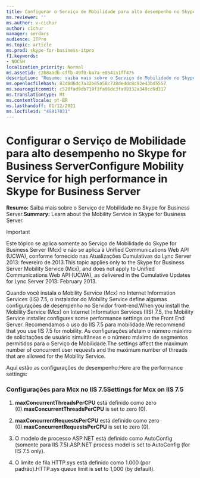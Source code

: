 ```yaml
---
title: Configurar o Serviço de Mobilidade para alto desempenho no Skype for Business Server
ms.reviewer: ''
ms.author: v-cichur
author: cichur
manager: serdars
audience: ITPro
ms.topic: article
ms.prod: skype-for-business-itpro
f1.keywords:
- NOCSH
localization_priority: Normal
ms.assetid: c2b8aadb-cffb-49f0-ba7a-e8541a1ff475
description: 'Resumo: saiba mais sobre o Serviço de Mobilidade no Skype for Business Server.'
ms.openlocfilehash: 83d8d6dc7a32b05a58c738deddc8c92e43bd5557
ms.sourcegitcommit: c528fad9db719f3fa96dc3fa99332a349cd9d317
ms.translationtype: MT
ms.contentlocale: pt-BR
ms.lasthandoff: 01/12/2021
ms.locfileid: "49817031"
---
```

# <a name="configure-mobility-service-for-high-performance-in-skype-for-business-server"></a><span data-ttu-id="9b4a9-103">Configurar o Serviço de Mobilidade para alto desempenho no Skype for Business Server</span><span class="sxs-lookup"><span data-stu-id="9b4a9-103">Configure Mobility Service for high performance in Skype for Business Server</span></span>
 
<span data-ttu-id="9b4a9-104">**Resumo:** Saiba mais sobre o Serviço de Mobilidade no Skype for Business Server.</span><span class="sxs-lookup"><span data-stu-id="9b4a9-104">**Summary:** Learn about the Mobility Service in Skype for Business Server.</span></span>
  
> [!IMPORTANT]
> <span data-ttu-id="9b4a9-105">Este tópico se aplica somente ao Serviço de Mobilidade do Skype for Business Server (Mcx) e não se aplica à Unified Communications Web API (UCWA), conforme fornecido nas Atualizações Cumulativas do Lync Server 2013: fevereiro de 2013.</span><span class="sxs-lookup"><span data-stu-id="9b4a9-105">This topic applies only to the Skype for Business Server Mobility Service (Mcx), and does not apply to Unified Communications Web API (UCWA), as delivered in the Cumulative Updates for Lync Server 2013: February 2013.</span></span> 
  
<span data-ttu-id="9b4a9-106">Quando você instala o Mobility Service (Mcx) no Internet Information Services (IIS) 7.5, o instalador do Mobility Service define algumas configurações de desempenho no Servidor front-end.</span><span class="sxs-lookup"><span data-stu-id="9b4a9-106">When you install the Mobility Service (Mcx) on Internet Information Services (IIS) 7.5, the Mobility Service installer configures some performance settings on the Front End Server.</span></span> <span data-ttu-id="9b4a9-107">Recomendamos o uso do IIS 7.5 para mobilidade.</span><span class="sxs-lookup"><span data-stu-id="9b4a9-107">We recommend that you use IIS 7.5 for mobility.</span></span> <span data-ttu-id="9b4a9-108">As configurações afetam o número máximo de solicitações de usuário simultâneas e o número máximo de segmentos permitidos para o Serviço de Mobilidade.</span><span class="sxs-lookup"><span data-stu-id="9b4a9-108">The settings affect the maximum number of concurrent user requests and the maximum number of threads that are allowed for the Mobility Service.</span></span>
  
<span data-ttu-id="9b4a9-109">Aqui estão as configurações de desempenho:</span><span class="sxs-lookup"><span data-stu-id="9b4a9-109">Here are the performance settings:</span></span>
  
### <a name="settings-for-mcx-on-iis-75"></a><span data-ttu-id="9b4a9-110">Configurações para Mcx no IIS 7.5</span><span class="sxs-lookup"><span data-stu-id="9b4a9-110">Settings for Mcx on IIS 7.5</span></span>

1. <span data-ttu-id="9b4a9-111">**maxConcurrentThreadsPerCPU** está definido como zero (0).</span><span class="sxs-lookup"><span data-stu-id="9b4a9-111">**maxConcurrentThreadsPerCPU** is set to zero (0).</span></span>
    
2. <span data-ttu-id="9b4a9-112">**maxConcurrentRequestsPerCPU** está definido como zero (0).</span><span class="sxs-lookup"><span data-stu-id="9b4a9-112">**maxConcurrentRequestsPerCPU** is set to zero (0).</span></span>
    
3. <span data-ttu-id="9b4a9-113">O modelo de processo ASP.NET está definido como AutoConfig (somente para IIS 7.5).</span><span class="sxs-lookup"><span data-stu-id="9b4a9-113">ASP.NET process model is set to AutoConfig (for IIS 7.5 only).</span></span>
    
4. <span data-ttu-id="9b4a9-114">O limite de fila HTTP.sys está definido como 1.000 (por padrão).</span><span class="sxs-lookup"><span data-stu-id="9b4a9-114">HTTP.sys queue limit is set to 1,000 (by default).</span></span>
    

